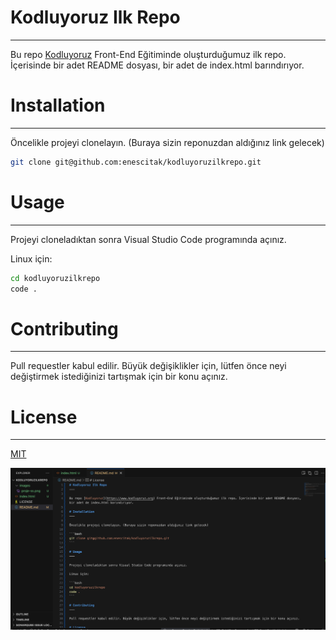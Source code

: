 # Kodluyoruz Ilk Repo
---

Bu repo [Kodluyoruz](https://www.kodluyoruz.org) Front-End Eğitiminde oluşturduğumuz ilk repo. İçerisinde bir adet README dosyası, bir adet de index.html barındırıyor.

# Installation
---

Öncelikle projeyi clonelayın. (Buraya sizin reponuzdan aldığınız link gelecek)

```bash
git clone git@github.com:enescitak/kodluyoruzilkrepo.git
```

# Usage
---

Projeyi cloneladıktan sonra Visual Studio Code programında açınız.

Linux için:

```bash
cd kodluyoruzilkrepo
code .
```

# Contributing
---

Pull requestler kabul edilir. Büyük değişiklikler için, lütfen önce neyi değiştirmek istediğinizi tartışmak için bir konu açınız.

# License
----

[MIT](https://choosealicense.com/licenses/mit/)

![Proje Ekran Görüntüsü](images/image.png)